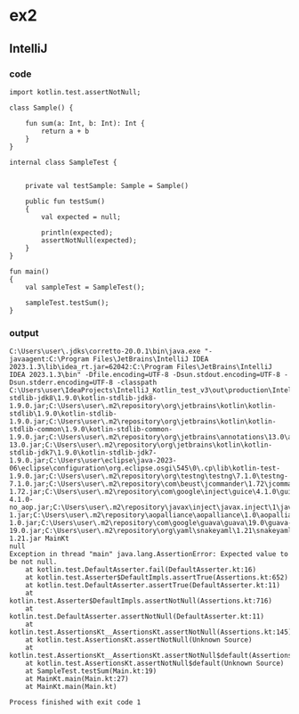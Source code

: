 # ex2
## IntelliJ
### code
    import kotlin.test.assertNotNull;
    
    class Sample() {
    
        fun sum(a: Int, b: Int): Int {
            return a + b
        }
    }
    
    internal class SampleTest {

    
        private val testSample: Sample = Sample()
    
        public fun testSum()
        {
            val expected = null;
    
            println(expected);
            assertNotNull(expected);
        }
    }
    
    fun main()
    {
        val sampleTest = SampleTest();
    
        sampleTest.testSum();
    }
### output
    C:\Users\user\.jdks\corretto-20.0.1\bin\java.exe "-javaagent:C:\Program Files\JetBrains\IntelliJ IDEA 2023.1.3\lib\idea_rt.jar=62042:C:\Program Files\JetBrains\IntelliJ IDEA 2023.1.3\bin" -Dfile.encoding=UTF-8 -Dsun.stdout.encoding=UTF-8 -Dsun.stderr.encoding=UTF-8 -classpath C:\Users\user\IdeaProjects\IntelliJ_Kotlin_test_v3\out\production\IntelliJ_Kotlin_test_v3;C:\Users\user\.m2\repository\org\jetbrains\kotlin\kotlin-stdlib-jdk8\1.9.0\kotlin-stdlib-jdk8-1.9.0.jar;C:\Users\user\.m2\repository\org\jetbrains\kotlin\kotlin-stdlib\1.9.0\kotlin-stdlib-1.9.0.jar;C:\Users\user\.m2\repository\org\jetbrains\kotlin\kotlin-stdlib-common\1.9.0\kotlin-stdlib-common-1.9.0.jar;C:\Users\user\.m2\repository\org\jetbrains\annotations\13.0\annotations-13.0.jar;C:\Users\user\.m2\repository\org\jetbrains\kotlin\kotlin-stdlib-jdk7\1.9.0\kotlin-stdlib-jdk7-1.9.0.jar;C:\Users\user\eclipse\java-2023-06\eclipse\configuration\org.eclipse.osgi\545\0\.cp\lib\kotlin-test-1.9.0.jar;C:\Users\user\.m2\repository\org\testng\testng\7.1.0\testng-7.1.0.jar;C:\Users\user\.m2\repository\com\beust\jcommander\1.72\jcommander-1.72.jar;C:\Users\user\.m2\repository\com\google\inject\guice\4.1.0\guice-4.1.0-no_aop.jar;C:\Users\user\.m2\repository\javax\inject\javax.inject\1\javax.inject-1.jar;C:\Users\user\.m2\repository\aopalliance\aopalliance\1.0\aopalliance-1.0.jar;C:\Users\user\.m2\repository\com\google\guava\guava\19.0\guava-19.0.jar;C:\Users\user\.m2\repository\org\yaml\snakeyaml\1.21\snakeyaml-1.21.jar MainKt
    null
    Exception in thread "main" java.lang.AssertionError: Expected value to be not null.
    	at kotlin.test.DefaultAsserter.fail(DefaultAsserter.kt:16)
    	at kotlin.test.Asserter$DefaultImpls.assertTrue(Assertions.kt:652)
    	at kotlin.test.DefaultAsserter.assertTrue(DefaultAsserter.kt:11)
    	at kotlin.test.Asserter$DefaultImpls.assertNotNull(Assertions.kt:716)
    	at kotlin.test.DefaultAsserter.assertNotNull(DefaultAsserter.kt:11)
    	at kotlin.test.AssertionsKt__AssertionsKt.assertNotNull(Assertions.kt:145)
    	at kotlin.test.AssertionsKt.assertNotNull(Unknown Source)
    	at kotlin.test.AssertionsKt__AssertionsKt.assertNotNull$default(Assertions.kt:143)
    	at kotlin.test.AssertionsKt.assertNotNull$default(Unknown Source)
    	at SampleTest.testSum(Main.kt:19)
    	at MainKt.main(Main.kt:27)
    	at MainKt.main(Main.kt)
    
    Process finished with exit code 1
